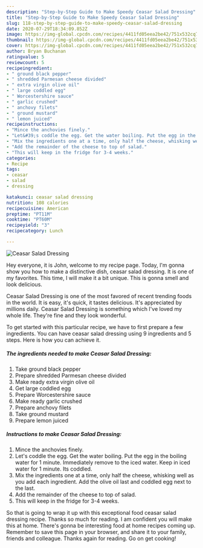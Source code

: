 ```yaml
---
description: "Step-by-Step Guide to Make Speedy Ceasar Salad Dressing"
title: "Step-by-Step Guide to Make Speedy Ceasar Salad Dressing"
slug: 118-step-by-step-guide-to-make-speedy-ceasar-salad-dressing
date: 2020-07-29T18:34:09.852Z
image: https://img-global.cpcdn.com/recipes/4411fd05eea2be42/751x532cq70/ceasar-salad-dressing-recipe-main-photo.jpg
thumbnail: https://img-global.cpcdn.com/recipes/4411fd05eea2be42/751x532cq70/ceasar-salad-dressing-recipe-main-photo.jpg
cover: https://img-global.cpcdn.com/recipes/4411fd05eea2be42/751x532cq70/ceasar-salad-dressing-recipe-main-photo.jpg
author: Bryan Buchanan
ratingvalue: 5
reviewcount: 5
recipeingredient:
- " ground black pepper"
- " shredded Parmesan cheese divided"
- " extra virgin olive oil"
- " large coddled egg"
- " Worcestershire sauce"
- " garlic crushed"
- " anchovy filets"
- " ground mustard"
- " lemon juiced"
recipeinstructions:
- "Mince the anchovies finely."
- "Let&#39;s coddle the egg. Get the water boiling. Put the egg in the boiling water for 1 minute. Immediately remove to the iced water. Keep in iced water for 1 minute. Its coddled."
- "Mix the ingredients one at a time, only half the cheese, whisking well as you add each ingredient. Add the olive oil last and coddled egg next to the last."
- "Add the remainder of the cheese to top of salad."
- "This will keep in the fridge for 3-4 weeks."
categories:
- Recipe
tags:
- ceasar
- salad
- dressing

katakunci: ceasar salad dressing 
nutrition: 108 calories
recipecuisine: American
preptime: "PT11M"
cooktime: "PT60M"
recipeyield: "3"
recipecategory: Lunch

---
```



![Ceasar Salad Dressing](https://img-global.cpcdn.com/recipes/4411fd05eea2be42/751x532cq70/ceasar-salad-dressing-recipe-main-photo.jpg)

Hey everyone, it is John, welcome to my recipe page. Today, I'm gonna show you how to make a distinctive dish, ceasar salad dressing. It is one of my favorites. This time, I will make it a bit unique. This is gonna smell and look delicious.

Ceasar Salad Dressing is one of the most favored of recent trending foods in the world. It is easy, it's quick, it tastes delicious. It's appreciated by millions daily. Ceasar Salad Dressing is something which I've loved my whole life. They're fine and they look wonderful.




To get started with this particular recipe, we have to first prepare a few ingredients. You can have ceasar salad dressing using 9 ingredients and 5 steps. Here is how you can achieve it.

<!--inarticleads1-->

##### The ingredients needed to make Ceasar Salad Dressing:

1. Take  ground black pepper
1. Prepare  shredded Parmesan cheese divided
1. Make ready  extra virgin olive oil
1. Get  large coddled egg
1. Prepare  Worcestershire sauce
1. Make ready  garlic crushed
1. Prepare  anchovy filets
1. Take  ground mustard
1. Prepare  lemon juiced




<!--inarticleads2-->

##### Instructions to make Ceasar Salad Dressing:

1. Mince the anchovies finely.
1. Let&#39;s coddle the egg. Get the water boiling. Put the egg in the boiling water for 1 minute. Immediately remove to the iced water. Keep in iced water for 1 minute. Its coddled.
1. Mix the ingredients one at a time, only half the cheese, whisking well as you add each ingredient. Add the olive oil last and coddled egg next to the last.
1. Add the remainder of the cheese to top of salad.
1. This will keep in the fridge for 3-4 weeks.




So that is going to wrap it up with this exceptional food ceasar salad dressing recipe. Thanks so much for reading. I am confident you will make this at home. There's gonna be interesting food at home recipes coming up. Remember to save this page in your browser, and share it to your family, friends and colleague. Thanks again for reading. Go on get cooking!

